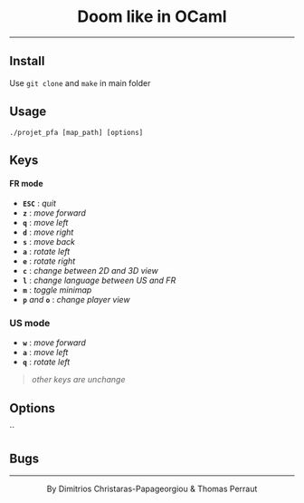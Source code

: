 **<h1 align="center">Doom like in OCaml</h1>**
***
## Install
  Use `git clone` and `make` in main folder
## Usage
  `./projet_pfa [map_path] [options]`
## Keys
#### FR mode
  * **`ESC`** : _quit_
  * **`z`** : _move forward_
  * **`q`** : _move left_ 
  * **`d`** : _move right_
  * **`s`** : _move back_
  * **`a`** : _rotate left_
  * **`e`** : _rotate right_
  * **`c`** : _change between 2D and 3D view_
  * **`l`** : _change language between US and FR_
  * **`m`** : _toggle minimap_
  * **`p`** _and_ **`o`** : _change player view_ 
### US mode
* **`w`** : _move forward_
* **`a`** : _move left_
* **`q`** : _rotate left_

 >_<p>other keys are unchange</p>_
 
## Options

  ``


## Bugs


------
<p align="center">By Dimitrios Christaras-Papageorgiou & Thomas Perraut</p>
